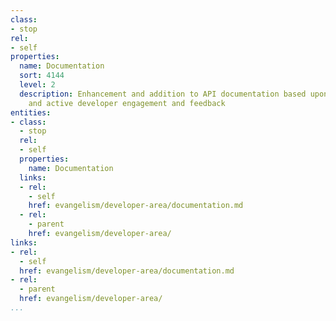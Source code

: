 ```yaml
---
class:
- stop
rel:
- self
properties:
  name: Documentation
  sort: 4144
  level: 2
  description: Enhancement and addition to API documentation based upon project development
    and active developer engagement and feedback
entities:
- class:
  - stop
  rel:
  - self
  properties:
    name: Documentation
  links:
  - rel:
    - self
    href: evangelism/developer-area/documentation.md
  - rel:
    - parent
    href: evangelism/developer-area/
links:
- rel:
  - self
  href: evangelism/developer-area/documentation.md
- rel:
  - parent
  href: evangelism/developer-area/
...
```

